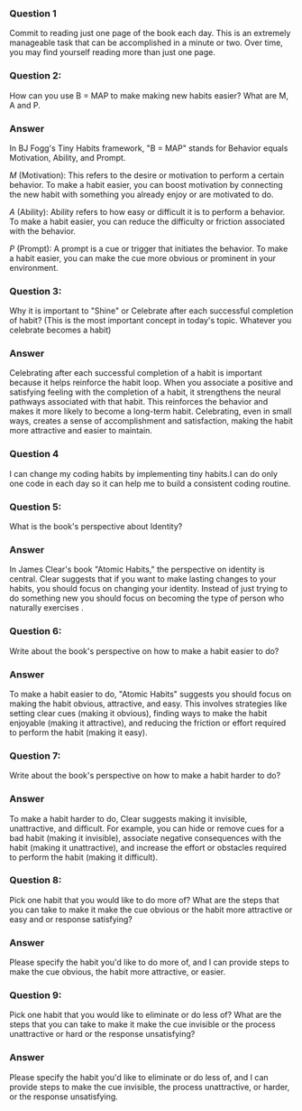 ### Question 1
Commit to reading just one page of the book each day. This is an extremely manageable task that can be accomplished in a minute or two. 
Over time, you may find yourself reading more than just one page.
### Question 2: 
How can you use B = MAP to make making new habits easier? What are M, A and P.

### Answer
In BJ Fogg's Tiny Habits framework, "B = MAP" stands for Behavior equals Motivation, Ability, and Prompt.

*M* (Motivation): This refers to the desire or motivation to perform a certain behavior. To make a habit easier, you can boost motivation 
by connecting the new habit with something you already enjoy or are motivated to do.

*A* (Ability): Ability refers to how easy or difficult it is to perform a behavior. To make a habit easier, you can reduce 
the difficulty or friction associated with the behavior.

*P* (Prompt): A prompt is a cue or trigger that initiates the behavior. To make a habit easier, you can make the cue more obvious 
or prominent in your environment.

### Question 3: 
Why it is important to "Shine" or Celebrate after each successful completion of habit? (This is the most important concept in today's topic. Whatever you celebrate becomes a habit)

### Answer 
 Celebrating after each successful completion of a habit is important because it helps reinforce the habit loop. When you associate a 
 positive and satisfying feeling with the completion of a habit, it strengthens the neural pathways associated with that habit. 
 This reinforces the behavior and makes it more likely to become a long-term habit. Celebrating, even in small ways, creates a sense of
  accomplishment and satisfaction, making the habit more attractive and easier to maintain.
  
### Question 4
I can change my coding habits by implementing tiny habits.I can do only one code in each day so it can help me to build a consistent coding routine.
### Question 5: 
What is the book's perspective about Identity?

### Answer 
In James Clear's book "Atomic Habits," the perspective on identity is central. Clear suggests that if you want to make lasting 
changes to your habits, you should focus on changing your identity. Instead of just trying to do something new 
you should focus on becoming the type of person who naturally exercises .

### Question 6: 
Write about the book's perspective on how to make a habit easier to do?
### Answer 
To make a habit easier to do, "Atomic Habits" suggests you should focus on making the habit obvious, attractive, and easy. 
 This involves strategies like setting clear cues (making it obvious), finding ways to make the habit enjoyable (making it attractive), 
 and reducing the friction or effort required to perform the habit (making it easy).

### Question 7: 
Write about the book's perspective on how to make a habit harder to do?
### Answer 
To make a habit harder to do, Clear suggests making it invisible, unattractive, and difficult. For example, 
you can hide or remove cues for a bad habit (making it invisible), associate negative consequences with the habit (making it unattractive), 
and increase the effort or obstacles required to perform the habit (making it difficult).


### Question 8: 
Pick one habit that you would like to do more of? What are the steps that you can take to make it make the cue obvious or the habit more 
attractive or easy and or response satisfying?
### Answer 
Please specify the habit you'd like to do more of, and I can provide steps to make the cue obvious, 
the habit more attractive, or easier.

### Question 9: 
Pick one habit that you would like to eliminate or do less of? What are the steps that you can take to make it make the cue invisible or 
the process unattractive or hard or the response unsatisfying?
### Answer 
Please specify the habit you'd like to eliminate or do less of, and I can provide steps to make the cue invisible, 
the process unattractive, or harder, or the response unsatisfying.
